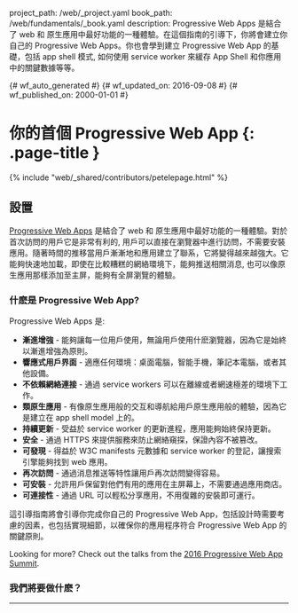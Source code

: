 project_path: /web/_project.yaml book_path: /web/fundamentals/_book.yaml description: Progressive Web Apps 是結合了 web 和 原生應用中最好功能的一種體驗。在這個指南的引導下，你將會建立你自己的 Progressive Web Apps。你也會學到建立 Progressive Web App 的基礎，包括 app shell 模式, 如何使用 service worker 來緩存 App Shell 和你應用中的關鍵數據等等。

{# wf_auto_generated #} {# wf_updated_on: 2016-09-08 #} {# wf_published_on: 2000-01-01 #}

# 你的首個 Progressive Web App {: .page-title }

{% include "web/_shared/contributors/petelepage.html" %}

## 設置

[Progressive Web Apps](/web/progressive-web-apps) 是結合了 web 和 原生應用中最好功能的一種體驗。對於首次訪問的用戶它是非常有利的, 用戶可以直接在瀏覽器中進行訪問，不需要安裝應用。隨著時間的推移當用戶漸漸地和應用建立了聯系，它將變得越來越強大。它能夠快速地加載，即使在比較糟糕的網絡環境下，能夠推送相關消息, 也可以像原生應用那樣添加至主屏，能夠有全屏瀏覽的體驗。

### 什麽是 Progressive Web App?

Progressive Web Apps 是:

* **漸進增強** - 能夠讓每一位用戶使用，無論用戶使用什麽瀏覽器，因為它是始終以漸進增強為原則。
* **響應式用戶界面** - 適應任何環境：桌面電腦，智能手機，筆記本電腦，或者其他設備。
* **不依賴網絡連接** - 通過 service workers 可以在離線或者網速極差的環境下工作。
* **類原生應用** - 有像原生應用般的交互和導航給用戶原生應用般的體驗，因為它是建立在 app shell model 上的。
* **持續更新** - 受益於 service worker 的更新進程，應用能夠始終保持更新。
* **安全** - 通過 HTTPS 來提供服務來防止網絡窺探，保證內容不被篡改。
* **可發現** - 得益於 W3C manifests 元數據和 service worker 的登記，讓搜索引擎能夠找到 web 應用。
* **再次訪問** - 通過消息推送等特性讓用戶再次訪問變得容易。
* **可安裝** - 允許用戶保留對他們有用的應用在主屏幕上，不需要通過應用商店。
* **可連接性** - 通過 URL 可以輕松分享應用，不用復雜的安裝即可運行。

這引導指南將會引導你完成你自己的 Progressive Web App，包括設計時需要考慮的因素，也包括實現細節，以確保你的應用程序符合 Progressive Web App 的關鍵原則。<aside class="key-point">

<p>Looking for more? Check out the talks from the  <a href="https://www.youtube.com/playlist?list=PLNYkxOF6rcIAWWNR_Q6eLPhsyx6VvYjVb">2016 Progressive Web App Summit</a>.</p>

</aside> 

### 我們將要做什麽？

<table>
  <p>
    <tr>
      <td colspan="1" rowspan="1">
        </p>

<p>In this codelab, you're going to build a Weather web app using Progressive Web App techniques. Your app will:</p>

        
        <ul>
          
<li>Utilize and demonstrate the above principles of Progressive Web Apps.</li>
<li>Use live weather data.</li>
          
          <li>
            
<p>Provide app-like interactions to allow the user to add cities.</p>
</td><td colspan="1" rowspan="1">
              </li> </ul>

<p><img src="img/166c3b4982e4a0ad.png" alt="166c3b4982e4a0ad.png"></p>

              
              <p>
                </td> </tr>
              </p></table> 
              
              <h3>
                你將會學到
              </h3>
              
              <ul>
                <li>
                  如何使用 "app shell" 的方法來設計和構建應用程序。
                </li>
                <li>
                  如何讓你的應用程序能夠離線工作。
                </li>
                <li>
                  如何存儲數據以在離線時使用。
                </li>
              </ul>
              
              <h3>
                你需要
              </h3>
              
              <ul>
                <li>
                  Chrome 52 或以上
                </li>
                <li>
                  <a href="https://chrome.google.com/webstore/detail/web-server-for-chrome/ofhbbkphhbklhfoeikjpcbhemlocgigb">Web Server for Chrome</a> 或其他的網絡服務器。
                </li>
                <li>
                  <a href="https://github.com/googlecodelabs/your-first-pwapp/archive/master.zip">The sample code</a>
                </li>
                <li>
                  代碼編輯器
                </li>
                <li>
                  HTML，CSS 和 JavaScript 的基本知識
                </li>
              </ul>
              
              <p>
                這份引導指南的重點是 Progressive Web Apps。其中有些概念的只是簡單的解釋 而有些則是只提供示例代碼（例如 CSS 和其他不相關的 JavaScript ），你只需復制和粘貼即可。
              </p>
              
              <h2>
                基於應用外殼的架構
              </h2>
              
              <h3>
                下載示例代碼
              </h3>
              
              <p>
                你可以<a href="https://github.com/googlecodelabs/your-first-pwapp/archive/master.zip">下載本 progressive web app 引導指南需要的所有代碼</a>。
              </p>
              
              <p>
                <a href="https://github.com/googlecodelabs/your-first-pwapp/archive/master.zip">Download source code</a>
              </p>
              
              <p>
                名為 <code>step-NN</code> 的文件夾則包含了這指南每個步驟的完整的代碼。你可以把他當成參考。
              </p>
              
              <p>
                你可以選擇其他的網絡服務器，但在這個指南我們將會使用Web Server for Chrome。如果你還沒有安裝，你可以到 Chrome 網上應用店下載。
              </p>
              
              <h3>
                安裝及校驗網絡服務器
              </h3>
              
              <p>
                While you're free to use your own web server, this codelab is designed to work well with the Chrome Web Server. If you don't have that app installed yet, you can install it from the Chrome Web Store.
              </p>
              
              <p>
                <a href="https://chrome.google.com/webstore/detail/web-server-for-chrome/ofhbbkphhbklhfoeikjpcbhemlocgigb">Install Web Server for Chrome</a>
              </p>
              
              <p>
                After installing the Web Server for Chrome app, click on the Apps shortcut on the bookmarks bar:
              </p>
              
              <p>
                <img src="img/9efdf0d1258b78e4.png" alt="9efdf0d1258b78e4.png" />
              </p><aside class="key-point">

<p>More help:  <a href="https://support.google.com/chrome_webstore/answer/3060053">Add and open Chrome apps</a></p>

</aside> 
              
              <p>
                In the ensuing window, click on the Web Server icon:
              </p>
              
              <p>
                <img src="img/dc07bbc9fcfe7c5b.png" alt="dc07bbc9fcfe7c5b.png" />
              </p>
              
              <p>
                You'll see this dialog next, which allows you to configure your local web server:
              </p>
              
              <p>
                <img src="img/433870360ad308d4.png" alt="433870360ad308d4.png" />
              </p>
              
              <p>
                在選項中，選擇"Automatically show index.html" 的選擇框:
              </p>
              
              <p>
                Under Options, check the box next to "Automatically show index.html", as shown below:
              </p>
              
              <p>
                <img src="img/39b4e0371e9703e6.png" alt="39b4e0371e9703e6.png" />
              </p>
              
              <p>
                Then stop and restart the server by sliding the toggle labeled "Web Server: STARTED" to the left and then back to the right.
              </p>
              
              <p>
                <img src="img/daefd30e8a290df5.png" alt="daefd30e8a290df5.png" />
              </p>
              
              <p>
                Now visit your work site in your web browser (by clicking on the highlighted Web Server URL) and you should see a page that looks like this:
              </p>
              
              <p>
                <img src="img/aa64e93e8151b642.png" alt="aa64e93e8151b642.png" />
              </p>
              
              <p>
                App Shell是應用的用戶界面所需的最基本的 HTML、CSS 和 JavaScript，也是一個用來確保應用有好多性能的組件。它的首次加載將會非常快，加載後立刻被緩存下來。這意味著應用的外殼不需要每次使用時都被下載，而是只加載需要的數據。
              </p><aside class="key-point">

<p>From this point forward, all testing/verification (e.g. the<strong> Test It Out</strong> sections in subsequent steps) should be performed using this web server setup.</p>

</aside> 
              
              <h2>
                實現應用外殼
              </h2>
              
              <h3>
                什麽是應用外殼(App Shell)
              </h3>
              
              <p>
                應用外殼的結構分為應用的核心基礎組件和承載數據的 UI。所有的 UI 和基礎組件都使用一個 service worker 緩存在本地，因此在後續的加載中 Progressive Web App 僅需要加載需要的數據，而不是加載所有的內容。
              </p>
              
              <p>
                App shell architecture separates the core application infrastructure and UI from the data. All of the UI and infrastructure is cached locally using a <a href="/web/fundamentals/getting-started/primers/service-workers">service worker</a> so that on subsequent loads, the Progressive Web App only needs to retrieve the necessary data, instead of having to load everything.
              </p>
              
              <p>
                換句話說，應用的殼相當於那些發布到應用商店的原生應用中打包的代碼。它是讓你的應用能夠運行的核心組件，只是沒有包含數據。
              </p>
              
              <p>
                <img src="img/156b5e3cc8373d55.png" alt="156b5e3cc8373d55.png" />
              </p>
              
              <p>
                第一步是設計核心組件
              </p>
              
              <h3>
                為什麽使用基於應用外殼的結構?
              </h3>
              
              <p>
                問問自己：
              </p>
              
              <h3>
                設計應用外殼
              </h3>
              
              <p>
                我們將要創建一個天氣應用作為我們的第一個 Progressive Web App 。它的核心組件包括：
              </p>
              
              <p>
                在設計一個更加復雜的應用時，內容不需要在首次全部加載，可以在之後按需加載，然後緩存下來供下次使用。比如，我們能夠延遲加載添加城市的對話框，直到完成對首屏的渲染且有一些空閑的時間。
              </p>
              
              <ul>
                <li>
                  需要立刻顯示什麽在屏幕上？
                </li>
                <li>
                  我們的應用需要那些關鍵的 UI 組件？
                </li>
                <li>
                  應用外殼需要那些資源？比如圖片，JavaScript，樣式表等等。
                </li>
              </ul>
              
              <p>
                任何項目都可以有多種起步方式，通常我們推薦使用 Web Starter Kit。但是，這裏為了保持我們的項目 足夠簡單並專註於 Progressive Web Apps，我們提供了你所需的全部資源。
              </p>
              
              <table>
                <p>
                  <tr>
                    <td colspan="1" rowspan="1">
                      </p> 
                      
                      <ul>
                        
<li>Header with a title, and add/refresh buttons</li>
<li>Container for forecast cards</li>
<li>A forecast card template</li>
<li>A dialog box for adding new cities</li>
                        
                        <li>
                          
<p>A loading indicator</p>
</td><td colspan="1" rowspan="1">
                            </li> </ul>

<p><img src="img/166c3b4982e4a0ad.png" alt="166c3b4982e4a0ad.png"></p>

                            
                            <p>
                              </td> </tr>
                            </p></table> 
                            
                            <p>
                              為了保證我們的起步代碼盡可能清晰，我們將會開始於一個新的 <code>index.html</code> 文件並添加在 <a href="/web/fundamentals/getting-started/codelabs/your-first-pwapp/#architect_your_app_shell">構建應用外殼</a>中談論過的核心組件的代碼
                            </p>
                            
                            <h2>
                              從快速的首次加載開始
                            </h2>
                            
                            <p>
                              請記住，核心組件包括：
                            </p>
                            
                            <h3>
                              為應用外殼編寫 HTML 代碼
                            </h3>
                            
                            <p>
                              需要註意的是，在默認情況下加載指示器是顯示出來的。這是為了保證 用戶能在頁面加載後立刻看到加載器，給用戶一個清晰的指示，表明頁面正在加載。
                            </p>
                            
                            <p>
                              為了節省你的時間，我們已經已創建了 stylesheet。
                            </p>
                            
                            <ul>
                              <li>
                                包含標題的頭部，以及頭部的 添加/刷新 按鈕
                              </li>
                              <li>
                                放置天氣預報卡片的容器
                              </li>
                              <li>
                                天氣預報卡片的模板
                              </li>
                              <li>
                                一個用來添加城市的對話框
                              </li>
                              <li>
                                一個加載指示器
                              </li>
                            </ul>
                            
                            <p>
                              現在我們的 UI 已經準備好了，是時候來添加一些代碼讓它工作起來了。像搭建應用外殼的時候那樣，註意 考慮哪些代碼是為了保持用戶體驗必須提供的，哪些可以延後加載。
                            </p>
                            
                            <pre><code>&lt;!DOCTYPE html&gt;
&lt;html&gt;

&lt;head&gt;
    &lt;meta charset="utf-8"&gt;
    &lt;meta http-equiv="X-UA-Compatible" content="IE=edge"&gt;
    &lt;meta name="viewport" content="width=device-width, initial-scale=1.0"&gt;
    &lt;title&gt;Weather PWA&lt;/title&gt;
    &lt;link rel="stylesheet" type="text/css" href="styles/inline.css"&gt;
&lt;/head&gt;

&lt;body&gt;
    &lt;header class="header"&gt;
        &lt;h1 class="header__title"&gt;Weather PWA&lt;/h1&gt;
        &lt;button id="butRefresh" class="headerButton"&gt;&lt;/button&gt;
        &lt;button id="butAdd" class="headerButton"&gt;&lt;/button&gt;
    &lt;/header&gt;
    &lt;main class="main"&gt;
        &lt;div class="card cardTemplate weather-forecast" hidden&gt;
            . . .
        &lt;/div&gt;
    &lt;/main&gt;
    &lt;div class="dialog-container"&gt;
        . . .
    &lt;/div&gt;
    &lt;div class="loader"&gt;
        &lt;svg viewBox="0 0 32 32" width="32" height="32"&gt;
            &lt;circle id="spinner" cx="16" cy="16" r="14" fill="none"&gt;&lt;/circle&gt;
        &lt;/svg&gt;
    &lt;/div&gt;
    &lt;!-- Insert link to app.js here --&gt;
&lt;/body&gt;

&lt;/html&gt;
</code></pre>
                            
                            <p>
                              在啟動代碼中，我們將包括(你可以在(<code>scripts/app.js</code>)的文件夾中找到)：
                            </p>
                            
                            <p>
                              現在，你已經添加了核心的 HTML、CSS 和 JavaScript，是時候測試一下應用了。這個時候它能做的可能還不多，但要確保在控制臺沒有報錯信息。
                            </p><aside class="key-point">

<p>We've given you the markup and styles to save you some time and make sure you're starting on a solid foundation. In the next section, you'll have an opportunity to write your own code.</p>

</aside> 
                            
                            <h3>
                              添加關鍵的 JavaScript 啟動代碼
                            </h3>
                            
                            <p>
                              為了看看假的天氣信息的渲染效果，從 <code>index.html</code>中取消註釋以下的代碼:
                            </p>
                            
                            <p>
                              接下來，從 <code>app.js</code>中取消註釋以下的代碼:
                            </p>
                            
                            <ul>
                              <li>
                                一個 <code>app</code> 對象包含一些和應用效果的關鍵信息。
                              </li>
                              <li>
                                為頭部的按鈕（<code>add</code>/<code>refresh</code>）和添加城市的對話框中的按鈕（<code>add</code>/<code>cancel</code>）添加事件監聽 函數。
                              </li>
                              <li>
                                一個添加或者更新天氣預報卡片的方法（<code>app.updateForecastCard</code>）。
                              </li>
                              <li>
                                一個從 Firebase 公開的天氣 API 上獲取數據的方法(<code>app.getForecast</code>)。
                              </li>
                              <li>
                                一個叠代當前所有卡片並調用 <code>app.getForecast</code> 獲取最新天氣預報數據的方法 (<code>app.updateForecasts</code>).
                              </li>
                              <li>
                                一些假數據 (<code>fakeForecast</code>) 讓你能夠快速地測試渲染效果。
                              </li>
                            </ul>
                            
                            <h3>
                              測試
                            </h3>
                            
                            <p>
                              刷新你的應用程序，你將會看到一個比較整齊漂亮的天氣預報的卡片:
                            </p>
                            
                            <p>
                              To see how the fake weather data is rendered, uncomment the following line at the bottom of your <code>index.html</code> file:
                            </p>
                            
                            <pre><code>&lt;!--&lt;script src="scripts/app.js" async&gt;&lt;/script&gt;--&gt;
</code></pre>
                            
                            <p>
                              Next, uncomment the following line at the bottom of your <code>app.js</code> file:
                            </p>
                            
                            <pre><code>// app.updateForecastCard(initialWeatherForecast);
</code></pre>
                            
                            <p>
                              嘗試並確保他能正常運作之後，將 <code>app.updateForecastCard</code> 清除。
                            </p>
                            
                            <p>
                              <img src="img/166c3b4982e4a0ad.png" alt="166c3b4982e4a0ad.png" />
                            </p>
                            
                            <p>
                              <a href="https://weather-pwa-sample.firebaseapp.com/step-04/">TRY IT</a>
                            </p>
                            
                            <p>
                              這代碼已經包括了所需的資料，那就是我們在前個步驟所用的 <code>initialWeatherForecast</code>。
                            </p>
                            
                            <h2>
                              使用 Service Workers 來預緩存應用外殼
                            </h2>
                            
                            <p>
                              但我們如何知道什麽時候該展示這些信息，那些數據需要存入緩存供下次使用？當用戶下次使用的時候，他們所在城市可能已經發生了變動，所以我們需要加載目前所在城市的信息，而不是之前的城市。
                            </p>
                            
                            <h3>
                              插入天氣預報信息
                            </h3>
                            
                            <p>
                              用戶首選項（比如用戶訂閱的城市列表），這類數據應該使用 IndexedDB 或者其他快速的存儲方式存放在本地。 為了盡可能簡化，這裏我們使用 <a href="https://developer.mozilla.org/en-US/docs/Web/API/Window/localStorage">localStorage</a> 進行存儲，在生產環境下這並不是理想的選擇，因為它是阻塞型同步的存儲機制，在某些設備上可能很緩慢。
                            </p>
                            
                            <p>
                              首先，讓我們添加用來存儲用戶首選項的代碼。從代碼中尋找以下的TODO註解：
                            </p>
                            
                            <h3>
                              區分首次運行
                            </h3>
                            
                            <p>
                              然後將以下的代碼粘貼在TODO註解的下一行。
                            </p>
                            
                            <p>
                              接下來，添加一些啟動代碼來檢查用戶是否已經訂閱了某些城市，並渲染它們，或者使用插入的天氣數據來渲染。從代碼中尋找以下的TODO註解：
                            </p><aside class="key-point">

<p><strong>Extra Credit</strong>: Replace <code>localStorage</code> implementation with  <a href="https://www.npmjs.com/package/idb">idb</a>, check out  <a href="https://github.com/localForage/localForage">localForage</a> as a simple wrapper to idb.</p>

</aside> 
                            
                            <p>
                              然後將以下的代碼粘貼在TODO註解的下一行。
                            </p>
                            
                            <pre><code>  // TODO add saveSelectedCities function here
</code></pre>
                            
                            <p>
                              現在，你需要修改"add city"按鈕的功能。這將會把已被選擇的城市儲存進local storage。
                            </p>
                            
                            <pre><code>  //  將城市裂變存入 localStorage.
app.saveSelectedCities = function() {
    var selectedCities = JSON.stringify(app.selectedCities);
    localStorage.selectedCities = selectedCities;
};
</code></pre>
                            
                            <p>
                              更新<code>butAddCity</code>中的代碼:
                            </p>
                            
                            <pre><code>  // TODO add startup code here
</code></pre>
                            
                            <p>
                              And add the following code below this comment:
                            </p>
                            
                            <pre><code>/****************************************************************************   
 *

 * 用來啟動應用的代碼
 *
 * 註意: 為了簡化入門指南, 我們使用了 localStorage。
 *   localStorage 是一個同步的 API，有嚴重的性能問題。它不應該被用於生產環節的應用中！
 *   應該考慮使用, IDB (https://www.npmjs.com/package/idb) 或者
 *   SimpleDB (https://gist.github.com/inexorabletash/c8069c042b734519680c)
 *
 ****************************************************************************/

app.selectedCities = localStorage.selectedCities;
if (app.selectedCities) {
  app.selectedCities = JSON.parse(app.selectedCities);
  app.selectedCities.forEach(function(city) {
    app.getForecast(city.key, city.label);
  });
} else {
  app.updateForecastCard(initialWeatherForecast);
  app.selectedCities = [
    {key: initialWeatherForecast.key, label: initialWeatherForecast.label}
  ];
  app.saveSelectedCities();
}
</code></pre>
                            
                            <p>
                              Progressive Web Apps 是快速且可安裝的，這意味著它能在在線、離線、斷斷續續或者緩慢的網絡環境下使用。為了實現這個目標，我們需要使用一個 service worker 來緩存應用外殼，以保證它能始終迅速可用且可靠。
                            </p>
                            
                            <h3>
                              儲存已被選擇的城市
                            </h3>
                            
                            <p>
                              如果你對 service workers 不熟悉，你可以通過閱讀 <a href="/web/fundamentals/getting-started/primers/service-workers">介紹 Service Workers</a> 來了解關於它能做什麽，它的生命周期是如何工作的等等知識。
                            </p>
                            
                            <p>
                              service workers 提供的是一種應該被理解為漸進增強的特性，這些特性僅僅作用於支持service workers 的瀏覽器。比如，使用 service workers 你可以緩存應用外殼和你的應用所需的數據，所以這些數據在離線的環境下依然可以獲得。如果瀏覽器不支持 service workers ，支持離線的 代碼沒有工作，用戶也能得到一個基本的用戶體驗。使用特性檢測來漸漸增強有一些小的開銷，它不會在老舊的不支持 service workers 的瀏覽器中產生破壞性影響。
                            </p>
                            
                            <pre><code>document.getElementById('butAddCity').addEventListener('click', function() {
    // Add the newly selected city
    var select = document.getElementById('selectCityToAdd');
    var selected = select.options[select.selectedIndex];
    var key = selected.value;
    var label = selected.textContent;
    if (!app.selectedCities) {
      app.selectedCities = [];
    }
    app.getForecast(key, label);
    app.selectedCities.push({key: key, label: label});
    app.saveSelectedCities();
    app.toggleAddDialog(false);
  });
</code></pre>
                            
                            <p>
                              為了讓應用離線工作，要做的第一件事是註冊一個 service worker，一段允許在後臺運行的腳本，不需要 用戶打開 web 頁面，也不需要其他交互。
                            </p>
                            
                            <h3>
                              測試
                            </h3>
                            
                            <ul>
                              <li>
                                在首次允許時，你的應用應該立刻向用戶展示 <code>initialWeatherForecast</code> 中的天氣數據。
                              </li>
                              <li>
                                添加一個新城市確保會展示兩個卡片。
                              </li>
                              <li>
                                刷新瀏覽器並驗證應用是否加載了天氣預報並展示了最新的信息。
                              </li>
                            </ul>
                            
                            <p>
                              <a href="https://weather-pwa-sample.firebaseapp.com/step-05/">TRY IT</a>
                            </p>
                            
                            <h2>
                              使用 Service Workers 來緩存應用數據
                            </h2>
                            
                            <p>
                              第一步，在你的應用根目錄下創建一個空文件叫做 <code>service-worker.js</code> 。這個 <code>service-worker.js</code> 文件必須放在跟目錄，因為 service workers 的作用範圍是根據其在目錄結構中的位置決定的。
                            </p>
                            
                            <p>
                              接下來，我們需要檢查瀏覽器是否支持 service workers，如果支持，就註冊 service worker，將下面代碼添加至 <code>app.js</code>中。
                            </p>
                            
                            <p>
                              當 service worker 被註冊以後，當用戶首次訪問頁面的時候一個 <code>install</code> 事件會被觸發。在這個事件的回調函數中，我們能夠緩存所有的應用需要再次用到的資源。
                            </p><aside class="key-point">

<p><strong>Remember</strong>: Service worker functionality is only available on pages that are accessed via HTTPS (<a href="http://localhost">http://localhost</a> and equivalents will also work, to facilitate testing). To learn about the rationale behind this restriction check out  <a href="http://www.chromium.org/Home/chromium-security/prefer-secure-origins-for-powerful-new-features">Prefer Secure Origins For Powerful New Features</a> from the Chromium team.</p>

</aside> 
                            
                            <h3>
                              註冊 service worker
                            </h3>
                            
                            <p>
                              當 service worker 被激活後，它應該打開緩存對象並將應用外殼需要的資源存儲進去。將下面這些代碼加入你的 <code>service-worker.js</code> (你可以在<code>your-first-pwapp-master/work</code>中找到) ：
                            </p>
                            
                            <p>
                              首先，我們需要提供一個緩存的名字並利用 <code>caches.open()</code>打開 cache 對象。提供的緩存名允許我們給 緩存的文件添加版本，或者將數據分開，以至於我們能夠輕松地升級數據而不影響其他的緩存。
                            </p>
                            
                            <ol start="1">
                              <li>
                                創建一個 JavaScript 文件作為 service worker
                              </li>
                              
                              <li>
                                告訴瀏覽器註冊這個 JavaScript 文件為 service worker
                              </li>
                            </ol>
                            
                            <p>
                              一旦緩存被打開，我們可以調用 <code>cache.addAll()</code> 並傳入一個 url 列表，然後加載這些資源並將響應添加至緩存。不幸的是 <code>cache.addAll()</code> 是原子操作，如果某個文件緩存失敗了，那麽整個緩存就會失敗！
                            </p>
                            
                            <pre><code>  if('serviceWorker' in navigator) {  
    navigator.serviceWorker  
        .register('/service-worker.js')  
        .then(function() { console.log('Service Worker Registered'); });  
}
</code></pre>
                            
                            <h3>
                              緩存站點的資源
                            </h3>
                            
                            <p>
                              好的。讓我們開始熟悉如何使用DevTools並學習如何使用DevTools來調試service workers。在刷新你的網頁前，開啟DevTools，從　<strong>Application</strong>　的面板中打開 <strong>Service Worker</strong> 的窗格。它應該是這樣的：
                            </p><aside class="warning">

<p>The code below must NOT be used in production, it covers only the most basic use cases and it's easy to get yourself into a state where your app shell will never update. Be sure to review the section below that discusses the pitfalls of this implementation and how to avoid them.</p>

</aside> 
                            
                            <p>
                              When the service worker is fired, it should open the <a href="https://developer.mozilla.org/en-US/docs/Web/API/Cache"><code>caches</code></a> object and populate it with the assets necessary to load the App Shell. Create a file called <code>service-worker.js</code> in your application root folder (which should be <code>your-first-pwapp-master/work</code> directory). This file must live in the application root because the scope for service workers is defined by the directory in which the file resides. Add this code to your new <code>service-worker.js</code> file:
                            </p>
                            
                            <pre><code>var cacheName = 'weatherPWA-step-6-1';
var filesToCache = [];

self.addEventListener('install', function(e) {
  console.log('[ServiceWorker] Install');
  e.waitUntil(
    caches.open(cacheName).then(function(cache) {
      console.log('[ServiceWorker] Caching app shell');
      return cache.addAll(filesToCache);
    })
  );
});
</code></pre>
                            
                            <p>
                              當你看到這樣的空白頁，這意味著當前打開的頁面沒有已經被註冊的Service Worker。
                            </p>
                            
                            <p>
                              現在，重新加載頁面。Service Worker的窗格應該是這樣的:
                            </p>
                            
                            <p>
                              Alright, let's start getting familiar with how you can use DevTools to understand and debug service workers. Before reloading your page, open up DevTools, go the <strong>Service Worker</strong> pane on the <strong>Application</strong> panel. It should look like this.
                            </p>
                            
                            <p>
                              <img src="img/ed4633f91ec1389f.png" alt="ed4633f91ec1389f.png" />
                            </p>
                            
                            <p>
                              現在讓我們來示範你在使用Service Worker時可能會遇到的問題。為了演示, 我們將把<code>service-worker.js</code>裏的<code>install</code> 的事件監聽器的下面添加在<code>activate</code> 的事件監聽器。
                            </p>
                            
                            <p>
                              當 service worker 開始啟動時，這將會發射<code>activate</code>事件。
                            </p>
                            
                            <p>
                              <img src="img/bf15c2f18d7f945c.png" alt="bf15c2f18d7f945c.png" />
                            </p>
                            
                            <p>
                              When you see information like this, it means the page has a service worker running.
                            </p>
                            
                            <p>
                              簡單來說，舊的Service Worker將會繼續控制該網頁直到標簽被關閉。因此，你可以關閉再重新打開該網頁或者點擊 <strong>skipWaiting</strong> 的按鈕，但一個長期的解決方案是在DevTools中的Service Worker窗格啟用 <strong>Update on Reload</strong> 。當那個復選框被選擇後，當每次頁面重新加載，Service Worker將會強制更新
                            </p>
                            
                            <pre><code>self.addEventListener('activate', function(e) {
  console.log('[ServiceWorker] Activate');
});
</code></pre>
                            
                            <p>
                              啟用 <strong>update on reload</strong> 復選框並重新加載頁面以確認新的Service Worker被激活。
                            </p>
                            
                            <p>
                              <strong>Note:</strong> 您可能會在應用程序面板裏的Service Worker窗格中看到類似於下面的錯誤信息，但你可以放心的忽略那個錯誤信息。
                            </p>
                            
                            <p>
                              <img src="img/1f454b6807700695.png" alt="b1728ef310c444f5.png" />
                            </p>
                            
                            <p>
                              Ok, 現在讓我們來完成<code>activate</code> 的事件處理函數的代碼以更新緩存。
                            </p>
                            
                            <p>
                              確保在每次修改了 service worker 後修改 <code>cacheName</code>，這能確保你永遠能夠從緩存中獲得到最新版本的文件。過一段時間清理一下緩存刪除掉沒用的數據也是很重要的。
                            </p>
                            
                            <p>
                              最後，讓我們更新一下 app shell 需要的緩存的文件列表。在這個數組中，我們需要包括所有我們的應用需要的文件，其中包括圖片、JavaScript以及樣式表等等。
                            </p>
                            
                            <p>
                              <img src="img/b1728ef310c444f5.png" alt="b1728ef310c444f5.png" />
                            </p>
                            
                            <p>
                              Service workers 可以截獲 Progressive Web App 發起的請求並從緩存中返回響應。這意味著我們能夠 決定如何來處理這些請求，以及決定哪些網絡響應能夠成為我們的緩存。
                            </p>
                            
                            <p>
                              比如：
                            </p>
                            
                            <pre><code>self.addEventListener('activate', function(e) {  
  console.log('[ServiceWorker] Activate');  
  e.waitUntil(  
    caches.keys().then(function(keyList) {  
      return Promise.all(keyList.map(function(key) {  
        console.log('[ServiceWorker] Removing old cache', key);  
        if (key !== cacheName) {  
          return caches.delete(key);  
        }  
      }));  
    })  
  );  
});
</code></pre>
                            
                            <p>
                              讓我們來從緩存中加載 app shell。將下面代碼加入 <code>service-worker.js</code> 中：
                            </p>
                            
                            <p>
                              從內至外，<code>caches.match()</code> 從網絡請求觸發的 <code>fetch</code> 事件中得到請求內容，並判斷請求的資源是 否存在於緩存中。然後以緩存中的內容作為響應，或者使用 <a href="https://developer.mozilla.org/en-US/docs/Web/API/Fetch_API">fetch</a> 函數來加載資源（如果緩存中沒有該資源）。 <code>response</code> 最後通過 <code>e.respondWith()</code> 返回給 web 頁面。
                            </p><aside class="key-point">

<p>When the app is complete, <code>self.clients.claim()</code> fixes a corner case in which the app wasn't returning the latest data. You can reproduce the corner case by commenting out the line below and then doing the following steps: 1) load app for first time so that the initial New York City data is shown 2) press the refresh button on the app 3) go offline 4) reload the app. You expect to see the newer NYC data, but you actually see the initial data. This happens because the service worker is not yet activated. <code>self.clients.claim()</code> essentially lets you activate the service worker faster.</p>

</aside> 
                            
                            <p>
                              你的應用程序現在可以在離線下使用了！　讓我們來試試吧！
                            </p>
                            
                            <pre><code>var filesToCache = [  
  '/',  
  '/index.html',  
  '/scripts/app.js',  
  '/styles/inline.css',  
  '/images/clear.png',  
  '/images/cloudy-scattered-showers.png',  
  '/images/cloudy.png',  
  '/images/fog.png',  
  '/images/ic_add_white_24px.svg',  
  '/images/ic_refresh_white_24px.svg',  
  '/images/partly-cloudy.png',  
  '/images/rain.png',  
  '/images/scattered-showers.png',  
  '/images/sleet.png',  
  '/images/snow.png',  
  '/images/thunderstorm.png',  
  '/images/wind.png'  
];
</code></pre><aside class="key-point">

<p>Be sure to include all permutations of file names, for example our app is served from <code>index.html</code>, but it may also be requested as <code>/</code> since the server sends <code>index.html</code> when a root folder is requested. You could deal with this in the <code>fetch</code> method, but it would require special casing which may become complex.</p>

</aside> 
                            
                            <p>
                              先刷新那個網頁, 然後去DevTools裏的 <strong>Cache Storage</strong> 窗格中的 <strong>Application</strong> 面板上。展開該部分，你應該會在左邊看到您的app shell緩存的名稱。當你點擊你的appshell緩存，你將會看到所有已經被緩存的資源。
                            </p>
                            
                            <h3>
                              從緩存中加載 app sheel
                            </h3>
                            
                            <p>
                              Service workers provide the ability to intercept requests made from our Progressive Web App and handle them within the service worker. That means we can determine how we want to handle the request and potentially serve our own cached response.
                            </p>
                            
                            <p>
                              現在，讓我們測試離線模式。回去DevTools中的 <strong>Service Worker</strong> 窗格，啟用 <strong>Offline</strong> 的復選框。啟用之後，你將會在 <strong>Network</strong> 窗格的旁邊看到一個黃色的警告圖標。這表示您處於離線狀態。
                            </p>
                            
                            <pre><code>self.addEventListener('fetch', function(event) {  
  // Do something interesting with the fetch here  
});
</code></pre>
                            
                            <p>
                              Let's now serve the app shell from the cache. Add the following code to the bottom of your <code>service-worker.js</code> file:
                            </p>
                            
                            <pre><code>self.addEventListener('fetch', function(e) {  
  console.log('[ServiceWorker] Fetch', e.request.url);  
  e.respondWith(  
    caches.match(e.request).then(function(response) {  
      return response || fetch(e.request);  
    })  
  );  
});
</code></pre>
                            
                            <p>
                              刷新網頁,然後你會發現你的網頁仍然可以正常操作！
                            </p><aside class="warning">

<p>If you're not seeing the <code>[ServiceWorker]</code> logging in the console, be sure you've changed the <code>cacheName</code> variable and that you're inspecting the right service worker by opening the Service Worker pane in the Applications panel and clicking <strong>inspect</strong> on the running service worker. If that doesn't work, see the section on Tips for testing live service workers.</p>

</aside> 
                            
                            <h3>
                              測試
                            </h3>
                            
                            <p>
                              Your app is now offline-capable! Let's try it out.
                            </p>
                            
                            <p>
                              下一步驟是修改該應用程序和service worker的邏輯，讓氣象數據能夠被緩存，並能在應用程序處於離線狀態，將最新的緩存數據顯示出來。
                            </p>
                            
                            <p>
                              <img src="img/ab9c361527825fac.png" alt="ab9c361527825fac.png" />
                            </p>
                            
                            <p>
                              Now, let's test out offline mode. Go back to the <strong>Service Worker</strong> pane of DevTools and enable the <strong>Offline</strong> checkbox. After enabling it, you should see a little yellow warning icon next to the <strong>Network</strong> panel tab. This indicates that you're offline.
                            </p>
                            
                            <p>
                              <img src="img/7656372ff6c6a0f7.png" alt="7656372ff6c6a0f7.png" />
                            </p>
                            
                            <p>
                              比如緩存方法需要你在每次改變內容後更新緩存的名字。否則，緩存不會被更新，舊的內容會一直被緩存返回。 所以，請確保每次修改你的項目後更新緩存名稱。
                            </p>
                            
                            <p>
                              <img src="img/8a959b48e233bc93.png" alt="8a959b48e233bc93.png" />
                            </p>
                            
                            <p>
                              另外一個重要的警告。首次安裝時請求的資源是直接經由 HTTPS 的，這個時候瀏覽器不會返回緩存的資源， 除此之外，瀏覽器可能返回舊的緩存資源，這導致 service worker 的緩存不會得到 更新。
                            </p>
                            
                            <p>
                              我們的應用使用了優先緩存的策略，這導致所有後續請求都會從緩存中返回而不詢問網絡。優先緩存的策略是 很容易實現的，但也會為未來帶來諸多挑戰。一旦主頁和註冊的 service worker 被緩存下來，將會很難 去修改 service worker 的配置（因為配置依賴於它的位置），你會發現你部署的站點很難被升級。
                            </p>
                            
                            <p>
                              我們該如何避免這些邊緣問題呢？ 使用一個庫，比如 <a href="https://github.com/GoogleChrome/sw-precache">sw-precache</a>, 它對資源何時過期提供了 精細的控制，能夠確保請求直接經由網絡，並且幫你處理了所有棘手的問題。
                            </p>
                            
                            <p>
                              <a href="https://weather-pwa-sample.firebaseapp.com/step-06/">TRY IT</a>
                            </p>
                            
                            <h3>
                              當心邊緣問題
                            </h3>
                            
                            <p>
                              其他的提示：
                            </p>
                            
                            <h4>
                              緩存依賴於每次修改內容後更新緩存名稱
                            </h4>
                            
                            <p>
                              選擇一個正確的緩存策略是很重要的，並且這取決於你應用中使用的數據的類型。比如像天氣信息、股票信息等對實時性要求較高的數據，應該時常被刷新，但是用戶的頭像或者文字內容應該以較低的頻率進行更新。
                            </p>
                            
                            <h4>
                              每次修改後所有資源都需要被重新下載
                            </h4>
                            
                            <p>
                              <strong>先使用緩存後使用請求結果</strong> 的策略對於我們的應用是非常理想的選擇。應用從緩存中獲取數據，並立刻顯示在屏幕上，然後在網絡請求返回後再更新頁面。如果使用 <strong>先請求網絡後緩存</strong> 的策略，用戶可能不會等到數據從網絡上加載回來便離開了應用。
                            </p>
                            
                            <h4>
                              瀏覽器的緩存可能阻礙 service worker 的緩存的更新
                            </h4>
                            
                            <p>
                              <strong>先使用緩存後使用請求結果</strong> 意味著我們需要發起兩個異步的請求，一個從請求緩存，另一個請求網絡。我們應用中的網絡請求不需要進行修改，但我們需要修改一下 service worker 的代碼來緩存網絡請求的響應並返回響應內容。
                            </p>
                            
                            <h4>
                              在生產環境中當下 cache-first 策略
                            </h4>
                            
                            <p>
                              通常情況下，應該立刻返回緩存的數據，提供應用能夠使用的最新信息。然後當網絡請求返回後應用應該使用最新加載的數據來更新。
                            </p>
                            
                            <h4>
                              我該如何避免這些邊緣問題
                            </h4>
                            
                            <p>
                              我麽需要修改 service worker 來截獲對天氣 API 的請求，然後緩存請求的結果，以便於以後使用。<strong>先使用緩存後使用請求結果</strong> 的策略中，我們希望請求的響應是真實的數據源，並始終提供給我們最新的數據。如果它不能做到，那也沒什麽，因為我們已經從緩存中給應用提供了最新的數據。
                            </p>
                            
                            <h3>
                              截獲網絡請求並緩存響應結果
                            </h3>
                            
                            <p>
                              在 service worker 中，我們添加一個 <code>dataCacheName</code> 變量，以至於我們能夠將應用數據和應用外殼資源分開。當應用外殼更新了，應用外殼的緩存就沒用了，但是應用的數據不會受影響，並時刻保持能用。記住，如果將來你的數據格式改變了，你需要一種能夠讓應用外殼和應用數據能後保持同步的方法。
                            </p>
                            
                            <h4>
                              實時測試 service workers 提示
                            </h4>
                            
                            <p>
                              將下面代碼添加至你的 <code>service-worker.js</code> 中：
                            </p>
                            
                            <p>
                              接下來，我麽需要更新<code>activate</code>事件的回調函數，以它清理應用程序的外殼(app shell)緩存，並不會刪除數據緩存。
                            </p>
                            
                            <ul>
                              <li>
                                一旦 service worker 被註銷（unregistered）。它會繼續作用直到瀏覽器關閉。
                              </li>
                              <li>
                                如果你的應用打開了多個窗口，新的 service worker 不會工作，直到所有的窗口都進行了刷新，使用了 新的 service worker。
                              </li>
                              <li>
                                註銷一個 service worker 不會清空緩存，所以如果緩存名沒有修改，你可能繼續獲得到舊的數據。
                              </li>
                              <li>
                                如果一個 service worker 已經存在，而且另外一個新的 service worker 已經註冊了，這個新的 service worker 不會接管控制權，知道該頁面重新刷新後，除非你使用<a href="https://github.com/GoogleChrome/samples/tree/gh-pages/service-worker/immediate-control">立刻控制</a>的方式。
                              </li>
                            </ul>
                            
                            <h2>
                              支持集成入原生應用
                            </h2>
                            
                            <p>
                              最後，我麽需要修改 <code>fetch</code> 事件的回調函數，添加一些代碼來將請求數據 API 的請求和其他請求區分開來。
                            </p>
                            
                            <p>
                              這段代碼對請求進行攔截，判斷請求的 URL 的開頭是否為該天氣 API，如果是，我們使用 <code>fetch</code> 來發起請求。一旦有響應返回，我們的代碼就打開緩存並將響應存入緩存，然後將響應返回給原請求。
                            </p>
                            
                            <p>
                              接下來，使用下面代碼替換 <code>// Put data handler code here</code>
                            </p>
                            
                            <p>
                              我們的應用目前還不能離線工作。我們已經實現了從緩存中返回應用外殼，但即使我們緩存了數據，依舊需要依賴網絡。
                            </p>
                            
                            <h3>
                              發起請求
                            </h3>
                            
                            <p>
                              之前提到過，應用需要發起兩個異步請求，一個從請求緩存，另一個請求網絡。應用需要使用 <code>window</code> 上的 <code>caches</code> 對象，並從中取到最新的數據。這是一個關於漸進增強 <em>極佳</em> 的例子，因為 <code>caches</code> 對象可能並不是在任何瀏覽器上都存在的，且就算它不存在，網絡請求依舊能夠工作，只是沒有使用緩存而已。
                            </p>
                            
                            <p>
                              為了實現該功能，我們需要：
                            </p>
                            
                            <p>
                              接下來，我們需要檢查 <code>caches</code> 對象是否存在，若存在，就向它請求最新的數據。將下面這段代碼添加至 <code>app.getForecast()</code> 方法中。
                            </p>
                            
                            <pre><code>var dataCacheName = 'weatherData-v1';
</code></pre>
                            
                            <p>
                              我們的天氣應用現在發起了兩個異步請求，一個從緩存中，另一個經由 XHR。如果有數據存在於緩存中，它將會很快地（幾十毫秒）被返回並更新顯示天氣的卡片，通常這個時候 XHR 的請求還沒有返回來。之後當 XHR 的請求響應了以後，顯示天氣的卡片將會使用直接從天氣 API 中請求的最新數據來更新。
                            </p>
                            
                            <pre><code>if (key !== cacheName && key !== dataCacheName) {
</code></pre>
                            
                            <p>
                              如果因為某些原因，XHR 的響應快於 cache 的響應，<code>hasRequestPending</code> 標誌位會阻止緩存中數據覆蓋從網路上請求的數據。
                            </p>
                            
                            <pre><code>self.addEventListener('fetch', function(e) {  
  console.log('[ServiceWorker] Fetch', e.request.url);  
  var dataUrl = 'https://publicdata-weather.firebaseio.com/';  
  if (e.request.url.indexOf(dataUrl) === 0) {  
    // Put data handler code here  
  } else {  
    e.respondWith(  
      caches.match(e.request).then(function(response) {  
        return response || fetch(e.request);  
      })  
    );  
  }  
});
</code></pre>
                            
                            <p>
                              現在應用應該能夠離線工作了。嘗試關閉裏本地啟動的服務器，並切斷網絡，然後刷新頁面。
                            </p>
                            
                            <p>
                              然後去DevTools的 <strong>Application</strong> 面板上的 <strong>Cache Storage</strong> 窗格。 展開該部分，你應該會在左邊看到您的app shell緩存的名稱。當你點擊你的appshell緩存，你將會看到所有已經被緩存的資源。
                            </p>
                            
                            <h3>
                              親自嘗試
                            </h3>
                            
                            <p>
                              As mentioned previously, the app needs to kick off two asynchronous requests, one to the cache and one to the network. The app uses the <code>caches</code> object available in <code>window</code> to access the cache and retrieve the latest data. This is an excellent example of progressive enhancement as the <code>caches</code> object may not be available in all browsers, and if it's not the network request should still work.
                            </p>
                            
                            <p>
                              To do this, we need to:
                            </p>
                            
                            <ol start="1">
                              <li>
                                檢查 <code>cahces</code> 對象是否存在在全局 <code>window</code> 對象上。
                              </li>
                              
                              <li>
                                向緩存發起請求
                              </li>
                            </ol>
                            
                            <ul>
                              <li>
                                如果向服務器發起的請求還沒有返回結果，使用緩存中返回的數據更新應用。
                              </li>
                            </ul>
                            
                            <ol start="3">
                              <li>
                                向服務器發起請求
                              </li>
                            </ol>
                            
                            <ul>
                              <li>
                                保存響應結果便於在之後使用
                              </li>
                              <li>
                                使用從服務器上返回的最新數據更新應用
                              </li>
                            </ul>
                            
                            <h4>
                              從緩存中獲取資料
                            </h4>
                            
                            <p>
                              沒有人喜歡在手機的鍵盤上輸入一長串的 URL，有了添加至主屏幕的功能，你的用戶可以選擇添加一個圖標在他們的屏幕上，就像從應用商店安裝一個原生應用那樣。而且這兒添加一個圖標是更加容易的。
                            </p>
                            
                            <pre><code>    e.respondWith(  
  fetch(e.request)  
    .then(function(response) {  
      return caches.open(dataCacheName).then(function(cache) {  
        cache.put(e.request.url, response.clone());  
        console.log('[ServiceWorker] Fetched&Cached Data');  
        return response;  
      });  
    })  
);
</code></pre>
                            
                            <p>
                              web 應用安裝橫幅給你能夠讓用戶快速地將 web 應用添加至他們的主屏的能力，讓他們能夠很容易地再次進入你的應用。添加應用安裝橫幅是很簡單的，Chrome 處理了幾乎所有事情，我麽只需要簡單地包含一個應用程序清單（manifest）來說明你的應用的一些細節。
                            </p>
                            
                            <p>
                              Chrome 使用了一系列標準包括對 service worker 的使用，加密連接狀態以及用戶的訪問頻率決定了什麽時候展示這個橫幅。除此之外，用戶可以手動地通過 Chrome 中 “添加至主屏” 這個菜單按鈕來添加。
                            </p>
                            
                            <pre><code>    if ('caches' in window) {
  /*
   * Check if the service worker has already cached this city's weather
   * data. If the service worker has the data, then display the cached
   * data while the app fetches the latest data.
   */
  caches.match(url).then(function(response) {
    if (response) {
      response.json().then(function updateFromCache(json) {
        var results = json.query.results;
        results.key = key;
        results.label = label;
        results.created = json.query.created;
        app.updateForecastCard(results);
      });
    }
  });
}
</code></pre>
                            
                            <p>
                              web 應用程序清單是一個簡單的 JSON 文件，它給你了控制你的應用如何出現在用戶期待出現的地方（比如用戶手機主屏幕），這直接影響到用戶能啟動什麽，以及更重要的，用戶如何啟動它。
                            </p>
                            
                            <h3>
                              Web 應用安裝橫幅和添加至主屏
                            </h3>
                            
                            <p>
                              使用 web 應用程序清單，你的應用可以：
                            </p>
                            
                            <p>
                              追蹤你的應用是從哪兒啟動的最簡單方式是在 <code>start_url</code> 參數後面添加一個查詢字符串，然後使用工具來分析查詢字段。如果你使用這個方法，記得要更新應用外殼緩存的文件，確保含有查詢字段的文件被緩存。
                            </p>
                            
                            <p>
                              <img src="img/cf095c2153306fa7.png" alt="cf095c2153306fa7.png" />
                            </p>
                            
                            <p>
                              <a href="https://weather-pwa-sample.firebaseapp.com/step-07/">TRY IT</a>
                            </p>
                            
                            <h2>
                              部署在安全的主機上
                            </h2>
                            
                            <p>
                              在 <code>index.html</code> 中，將下面代碼添加至 <code>&lt;head&gt;</code> 中：
                            </p>
                            
                            <h3>
                              iOS Safari 的添加至主屏幕元素
                            </h3>
                            
                            <p>
                              在 <code>index.html</code> 中，將下面代碼添加至 <code>&lt;head&gt;</code> 中：
                            </p>
                            
                            <p>
                              Chrome then uses a set of criteria including the use of a service worker, SSL status and visit frequency heuristics to determine when to show the banner. In addition a user can manually add it via the "Add to Home Screen" menu button in Chrome.
                            </p>
                            
                            <h4>
                              使用 <code>manifest.json</code> 文件來聲明一個應用程序清單
                            </h4>
                            
                            <p>
                              最後一步是將我們的天氣應用部署在一個支撐 HTTPs 的服務器上。如果你目前還沒有一個這樣的主機，那麽最簡單（且免費）的方法絕對是使用我們的靜態資源部署服務 Firebase。它非常容易使用，通過 HTTPs 來提供服務且在全球 CDN 中。
                            </p>
                            
                            <p>
                              還有一些你需要考慮的事情，壓縮關鍵的 CSS 樣式並將其內聯在 <code>index.html</code> 中。<a href="/speed">Page Speed Insights</a> 建議以上內容要在 15k 以內。
                            </p>
                            
                            <ul>
                              <li>
                                能夠真實存在於用戶主屏幕上
                              </li>
                              <li>
                                在 Android 上能夠全屏啟動，不顯示地址欄
                              </li>
                              <li>
                                控制屏幕方向已獲得最佳效果
                              </li>
                              <li>
                                定義啟動畫面，為你的站點定義主題
                              </li>
                              <li>
                                追蹤你的應用是從主屏幕還是 URL 啟動的
                              </li>
                            </ul>
                            
                            <p>
                              看看當所有內容都內聯後，首次加載資源有多大。
                            </p>
                            
                            <pre><code>var cardLastUpdatedElem = card.querySelector('.card-last-updated');
var cardLastUpdated = cardLastUpdatedElem.textContent;
if (cardLastUpdated) {
  cardLastUpdated = new Date(cardLastUpdated);
  // Bail if the card has more recent data then the data
  if (dataLastUpdated.getTime() &lt; cardLastUpdated.getTime()) {
    return;
  }
}
</code></pre>
                            
                            <p>
                              <strong>擴展閱讀:</strong> <a href="/speed/docs/insights/rules">PageSpeed Insight Rules</a>
                            </p>
                            
                            <p>
                              如果你首次使用 Firebase，那麽你需要使用你的 Google 賬號登錄 Firebase 並安裝一些工具。
                            </p>
                            
                            <h4>
                              告訴瀏覽器你的程序清單文件
                            </h4>
                            
                            <p>
                              你的賬號被創建且已經登錄後，你就可以開始部署了！
                            </p>
                            
                            <pre><code>{
  "name": "Weather",
  "short_name": "Weather",
  "icons": [{
    "src": "images/icons/icon-128x128.png",
      "sizes": "128x128",
      "type": "image/png"
    }, {
      "src": "images/icons/icon-144x144.png",
      "sizes": "144x144",
      "type": "image/png"
    }, {
      "src": "images/icons/icon-152x152.png",
      "sizes": "152x152",
      "type": "image/png"
    }, {
      "src": "images/icons/icon-192x192.png",
      "sizes": "192x192",
      "type": "image/png"
    }, {
      "src": "images/icons/icon-256x256.png",
      "sizes": "256x256",
      "type": "image/png"
    }],
  "start_url": "/index.html",
  "display": "standalone",
  "background_color": "#3E4EB8",
  "theme_color": "#2F3BA2"
}
</code></pre>
                            
                            <h4>
                              最佳實踐
                            </h4>
                            
                            <ul>
                              <li>
                                將程序清單的鏈接添加至你站點的所有頁面上，這樣在用戶第一次訪問的時候它能夠被 Chrome 正確檢索到，且不管用戶從哪個頁面訪問的。
                              </li>
                              <li>
                                如果同時提供了 <code>name</code> 和 <code>short_name</code>，<code>short_name</code> 是 Chrome 的首選。
                              </li>
                              <li>
                                為不同分辨率的屏幕提供不同的 icon。Chrome 會嘗試使用最接近 48dp 的圖標，比如在 2x 屏上使用 96px 的，在 3x屏上使用 144px 的。
                              </li>
                              <li>
                                記得要包含一個適合在啟動畫面上顯示的圖標，另外別忘了設置 <code>background_color</code>。
                              </li>
                            </ul>
                            
                            <p>
                              <strong>擴展閱讀:</strong> <a href="https://firebase.google.com/docs/hosting/">Firebase Hosting Guide</a>
                            </p>
                            
                            <p>
                              <a href="/web/fundamentals/engage-and-retain/simplified-app-installs/">Using app install banners</a>
                            </p>
                            
                            <h3>
                              Windows 上的貼片圖標
                            </h3>
                            
                            <p>
                              Translated By: {% include "web/_shared/contributors/henrylim.html" %} {% include "web/_shared/contributors/wangyu.html" %}
                            </p>
                            
                            <pre><code>  &lt;link rel="manifest" href="/manifest.json"&gt;
</code></pre>
                            
                            <h3>
                              親自嘗試
                            </h3>
                            
                            <p>
                              In your <code>index.html</code>, add the following to the bottom of the <code>&lt;head&gt;</code> element:
                            </p>
                            
                            <pre><code>  &lt;!-- Add to home screen for Safari on iOS --&gt;
&lt;meta name="apple-mobile-web-app-capable" content="yes"&gt;
&lt;meta name="apple-mobile-web-app-status-bar-style" content="black"&gt;
&lt;meta name="apple-mobile-web-app-title" content="Weather PWA"&gt;
&lt;link rel="apple-touch-icon" href="images/icons/icon-152x152.png"&gt;
</code></pre>
                            
                            <h3>
                              可優化的地方：壓縮並內聯 CSS 樣式
                            </h3>
                            
                            <p>
                              In this section we'll show you a couple of ways to test your web app manifest.
                            </p>
                            
                            <p>
                              The first way is DevTools. Open up the <strong>Manifest</strong> pane on the <strong>Application</strong> panel. If you've added the manifest information correctly, you'll be able to see it parsed and displayed in a human-friendly format on this pane.
                            </p>
                            
                            <p>
                              You can also test the add to homescreen feature from this pane. Click on the <strong>Add to homescreen</strong> button. You should see a "add this site to your shelf" message below your URL bar, like in the screenshot below.
                            </p>
                            
                            <p>
                              <img src="img/cbfdd0302b611ab0.png" alt="cbfdd0302b611ab0.png" />
                            </p>
                            
                            <p>
                              This is the desktop equivalent of mobile's add to homescreen feature. If you can successfully trigger this prompt on desktop, then you can be assured that mobile users can add your app to their devices.
                            </p>
                            
                            <p>
                              The second way to test is via Web Server for Chrome. With this approach, you expose your local development server (on your desktop or laptop) to other computers, and then you just access your progressive web app from a real mobile device.
                            </p><aside class="warning">

<p>Opening up a port for remote access is handy for testing this step but may be blocked by your computer's firewall rules or network administrator. Opening ports for remote access is generally not a good thing to leave running on your computer. So, for security reasons, when you've completed testing this step, disable the <code>Accessible on local network</code> option and restart your web server.</p>

</aside> 
                            
                            <p>
                              On Web Server for Chrome configuration dialog, select the <code>Accessible on local network</code> option:
                            </p>
                            
                            <p>
                              <img src="img/81347b12f83e4291.png" alt="81347b12f83e4291.png" />
                            </p>
                            
                            <p>
                              Toggle the Web Server to <code>STOPPED</code> and back to <code>STARTED</code>. You'll see a new URL which can be used to access your app remotely.
                            </p>
                            
                            <p>
                              Now, access your site from a mobile device, using the new URL.
                            </p>
                            
                            <p>
                              You will see service worker errors in the console when testing this way because the service worker is not being served over HTTPS.
                            </p>
                            
                            <p>
                              Using Chrome from an Android device, try adding the app to the homescreen and verifying that the launch screen appears properly and the right icons are used.
                            </p>
                            
                            <p>
                              On Safari and Internet Explorer, you can also manually add the app to your homescreen.
                            </p>
                            
                            <p>
                              <a href="https://weather-pwa-sample.firebaseapp.com/step-08/">TRY IT</a>
                            </p>
                            
                            <h2>
                              Deploy to a secure host and celebrate
                            </h2>
                            
                            <p>
                              The final step is to deploy our weather app to a server that supports HTTPS. If you don't already have one, the absolute easiest (and free) approach is to use the static content hosting from Firebase. It's super easy to use, serves content over HTTPS and is backed by a global CDN.
                            </p>
                            
                            <h3>
                              部署到 Firebase
                            </h3>
                            
                            <p>
                              There's one more thing that you should consider, minifying the key styles and inlining them directly into <code>index.html</code>. <a href="/speed">Page Speed Insights</a> recommends serving the above the fold content in the first 15k bytes of the request.
                            </p>
                            
                            <p>
                              See how small you can get the initial request with everything inlined.
                            </p>
                            
                            <p>
                              Further Reading: <a href="/speed/docs/insights/rules">PageSpeed Insight Rules</a>
                            </p><aside class="key-point">

<p>This step requires you to have  <a href="https://docs.npmjs.com/getting-started/installing-node">Node &#x26; NPM</a> installed on your system. If it's not, you can use any other hosting provider that supports HTTP<strong>S</strong>. We've used Firebase because it automatically redirects users from HTTP to HTTP<strong>S</strong>. If you use a different provider, be sure they're always redirects to HTTP<strong>S</strong>.</p>

</aside> 
                            
                            <h3>
                              親自嘗試
                            </h3>
                            
                            <p>
                              If you're new to Firebase, you'll need to create your account and install some tools first.
                            </p>
                            
                            <ol start="1">
                              <li>
                                使用你的 Google 賬號登錄 Firebase <a href="https://firebase.google.com/">https://firebase.google.com/</a>
                              </li>
                              
                              <li>
                                通過 npm 安裝 Firebase 工具 :<br /> <code>npm install -g firebase-tools</code>
                              </li>
                            </ol>
                            
                            <p>
                              Once your account has been created and you've signed in, you're ready to deploy!
                            </p>
                            
                            <ol start="1">
                              <li>
                                創建一個新的應用，在這兒：<a href="https://console.firebase.google.com/">https://console.firebase.google.com/</a>
                              </li>
                              
                              <li>
                                如果你最近沒有登錄過 Firebase 工具，請更新你的證書:<br /> <code>firebase login</code>
                              </li>
                              
                              <li>
                                初始化你的應用，並提供你完成了應用的目錄位置：<br /> <code>firebase init</code>
                              </li>
                              
                              <li>
                                最後，將應用部署至 Firebase:<br /> <code>firebase deploy</code>
                              </li>
                              
                              <li>
                                祝賀你。你完成了，你的應用將會部署在：<br /> <code>https://YOUR-FIREBASE-APP.firebaseapp.com</code>
                              </li>
                            </ol>
                            
                            <p>
                              Further reading: <a href="https://firebase.google.com/docs/hosting/">Firebase Hosting Guide</a>
                            </p>
                            
                            <h3>
                              Test it out
                            </h3>
                            
                            <ul>
                              <li>
                                嘗試將應用在你的 Android Chrome 上添加至首屏，並確認啟動畫面上使用了正確的圖標。
                              </li>
                            </ul>
                            
                            <p>
                              <a href="https://weather-pwa-sample.firebaseapp.com/final/">TRY IT</a>
                            </p>
                            
                            <h2>
                              Found an issue, or have feedback? {: .hide-from-toc }
                            </h2>
                            
                            <p>
                              Help us make our code labs better by submitting an <a href="https://github.com/googlecodelabs/your-first-pwapp/issues">issue</a> today. And thanks!
                            </p>